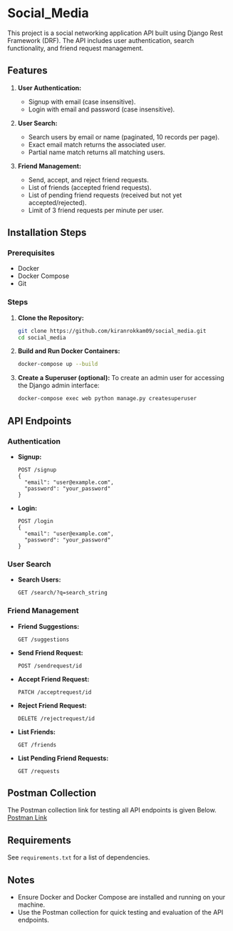 # Social_Media

This project is a social networking application API built using Django Rest Framework (DRF). The API includes user authentication, search functionality, and friend request management.

## Features

1. **User Authentication:**

   - Signup with email (case insensitive).
   - Login with email and password (case insensitive).

2. **User Search:**

   - Search users by email or name (paginated, 10 records per page).
   - Exact email match returns the associated user.
   - Partial name match returns all matching users.

3. **Friend Management:**
   - Send, accept, and reject friend requests.
   - List of friends (accepted friend requests).
   - List of pending friend requests (received but not yet accepted/rejected).
   - Limit of 3 friend requests per minute per user.

## Installation Steps

### Prerequisites

- Docker
- Docker Compose
- Git

### Steps

1. **Clone the Repository:**

   ```sh
   git clone https://github.com/kiranrokkam09/social_media.git
   cd social_media
   ```

2. **Build and Run Docker Containers:**

   ```sh
   docker-compose up --build
   ```

3. **Create a Superuser (optional):**
   To create an admin user for accessing the Django admin interface:
   ```sh
   docker-compose exec web python manage.py createsuperuser
   ```

## API Endpoints

### Authentication

- **Signup:**

  ```
  POST /signup
  {
    "email": "user@example.com",
    "password": "your_password"
  }
  ```

- **Login:**
  ```
  POST /login
  {
    "email": "user@example.com",
    "password": "your_password"
  }
  ```

### User Search

- **Search Users:**
  ```
  GET /search/?q=search_string
  ```

### Friend Management

- **Friend Suggestions:**

  ```
  GET /suggestions
  ```

- **Send Friend Request:**

  ```
  POST /sendrequest/id
  ```

- **Accept Friend Request:**

  ```
  PATCH /acceptrequest/id
  ```

- **Reject Friend Request:**

  ```
  DELETE /rejectrequest/id
  ```

- **List Friends:**

  ```
  GET /friends
  ```

- **List Pending Friend Requests:**
  ```
  GET /requests
  ```

## Postman Collection

The Postman collection link for testing all API endpoints is given Below.
[Postman Link](https://www.postman.com/satellite-observer-65859535/workspace/public/request/28828937-35f95da9-e095-4df1-adc5-d6e52fe48b5c)

## Requirements

See `requirements.txt` for a list of dependencies.

## Notes

- Ensure Docker and Docker Compose are installed and running on your machine.
- Use the Postman collection for quick testing and evaluation of the API endpoints.
